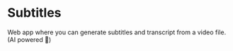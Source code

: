 # Subtitles

Web app where you can generate subtitles and transcript from a video file. (AI powered 🌝)
